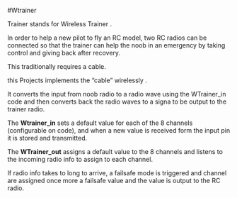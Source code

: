 #Wtrainer


Trainer stands for Wireless Trainer  .

In order to help a new pilot to fly an RC model, two RC radios can be connected so that the trainer can help the noob in an emergency by taking control and giving back after recovery.

This traditionally requires a cable.

this Projects implements the “cable” wirelessly .

It converts the input from noob radio to a radio wave using the WTrainer_in code and then converts back the radio waves to a signa to be output to the trainer radio.

The <B>Wtrainer_in</B> sets a default value for each of the 8 channels (configurable on code), and when a new value is received form the input pin it is stored and transmitted.

The <B>WTrainer_out</B> assigns a default value to the 8 channels and listens to the incoming radio info to assign to each channel.

If radio info takes to long to arrive, a failsafe mode is triggered and channel are assigned once more a failsafe value and the value is output to the RC radio.

